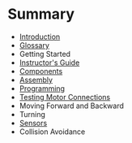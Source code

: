 # Summary

* [Introduction](README.md)
* [Glossary](glossary.md)
* Getting Started
* [Instructor's Guide](instructors-guide.md)
* [Components](components.md)
* [Assembly](assembly.md)
* [Programming](programming.md)
* [Testing Motor Connections](testing-motor-connections.md)
* Moving Forward and Backward
* Turning
* [Sensors](sensors.md)
* Collision Avoidance

